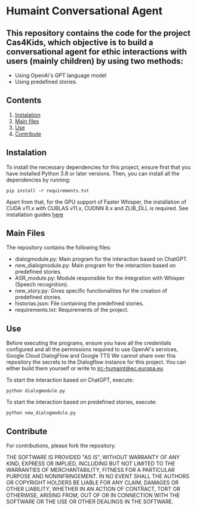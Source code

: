 # Humaint Conversational Agent
## This repository contains the code for the project Cas4Kids, which objective is to build a conversational agent for ethic interactions with users (mainly children) by using two methods: 
- Using OpenAi's GPT language model
- Using predefined stories.

## Contents
1. [Instalation](#instalation)
2. [Main files](#main-files)
3. [Use](#use)
4. [Contribute](#contribute)

## Instalation <a name="instalation"></a>
To install the necessary dependencies for this project, ensure first that you have installed Python 3.8 or later versions. Then, you can install all the dependencies by running:

`pip install -r requirements.txt`

Apart from that, for the GPU support of Faster Whisper, the installation of CUDA v11.x with CUBLAS v11.x, CUDNN 8.x and ZLIB_DLL is required. See installation guides [here](https://docs.nvidia.com/deeplearning/cudnn/install-guide/index.html)

## Main Files <a name="main-files"></a>
The repository contains the following files:

- dialogmodule.py: Main program for the interaction based on ChatGPT.
- new_dialogmodule.py: Main program for the interaction based on predefined stories.
- ASR_module.py: Module responsible for the integration with Whisper (Speech recognition).
- new_story.py: Gives specific functionalities for the creation of predefined stories.
- historias.json: File containing the predefined stories.
- requirements.txt: Requirements of the project.

## Use <a name="use"></a>
Before executing the programs, ensure you have all the credentials configured and all the permissions required to use OpenAI's services, Google Cloud DialogFlow and Google TTS
We cannot share over this repository the secrets to the Dialogflow instance for this project. You can either build them yourself or write to jrc-humaint@ec.europa.eu

To start the interaction based on ChatGPT, execute:

`python dialogmodule.py`

To start the interaction based on predefined stories, execute:

`python new_dialogmodule.py`


## Contribute <a name="contribute"></a>
For contributions, please fork the repository.

THE SOFTWARE IS PROVIDED "AS IS", WITHOUT WARRANTY OF ANY KIND, EXPRESS OR IMPLIED, INCLUDING BUT NOT LIMITED TO THE WARRANTIES OF MERCHANTABILITY, FITNESS FOR A PARTICULAR PURPOSE AND NONINFRINGEMENT. IN NO EVENT SHALL THE AUTHORS OR COPYRIGHT HOLDERS BE LIABLE FOR ANY CLAIM, DAMAGES OR OTHER LIABILITY, WHETHER IN AN ACTION OF CONTRACT, TORT OR OTHERWISE, ARISING FROM, OUT OF OR IN CONNECTION WITH THE SOFTWARE OR THE USE OR OTHER DEALINGS IN THE SOFTWARE.

